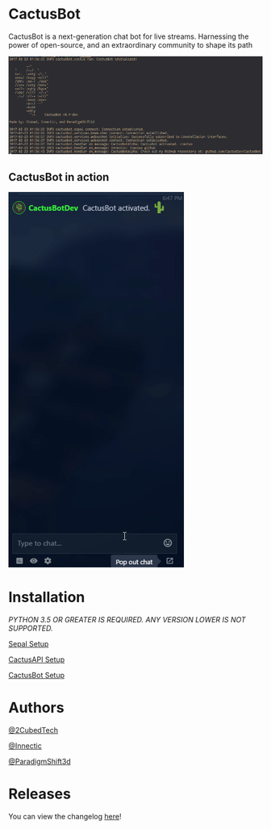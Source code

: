# CactusBot

CactusBot is a next-generation chat bot for live streams.
Harnessing the power of open-source, and an extraordinary community to shape its path

![screenshot of the bot running in a terminal](./assets/terminal.png)

## CactusBot in action

![gif of CactusBot running in Beam chat](./assets/action.gif)

# Installation

*PYTHON 3.5 OR GREATER IS REQUIRED. ANY VERSION LOWER IS NOT SUPPORTED.*

[Sepal Setup](https://github.com/CactusDev/Sepal)

[CactusAPI Setup](https://github.com/CactusDev/CactusAPI)

[CactusBot Setup](INSTALL.md)

# Authors

[@2CubedTech](https://twitter.com/2CubedTech)

[@Innectic](https://twitter.com/Innectic)

[@ParadigmShift3d](https://twitter.com/ParadigmShift3d)

# Releases

You can view the changelog [here](CHANGELOG.md)!
